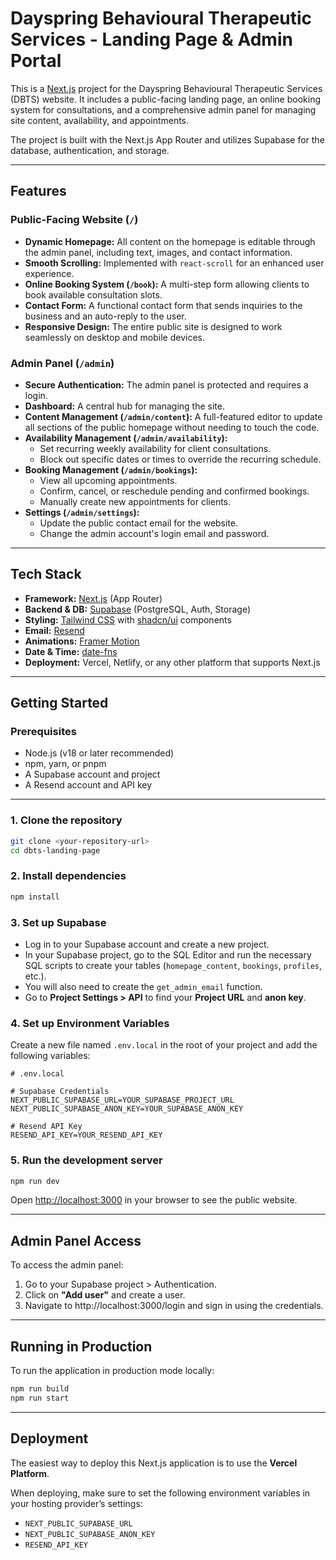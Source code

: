 # Dayspring Behavioural Therapeutic Services - Landing Page & Admin Portal

This is a [Next.js](https://nextjs.org/) project for the Dayspring Behavioural Therapeutic Services (DBTS) website. It includes a public-facing landing page, an online booking system for consultations, and a comprehensive admin panel for managing site content, availability, and appointments.

The project is built with the Next.js App Router and utilizes Supabase for the database, authentication, and storage.

---

## Features

### Public-Facing Website (`/`)

- **Dynamic Homepage:** All content on the homepage is editable through the admin panel, including text, images, and contact information.
- **Smooth Scrolling:** Implemented with `react-scroll` for an enhanced user experience.
- **Online Booking System (`/book`):** A multi-step form allowing clients to book available consultation slots.
- **Contact Form:** A functional contact form that sends inquiries to the business and an auto-reply to the user.
- **Responsive Design:** The entire public site is designed to work seamlessly on desktop and mobile devices.

### Admin Panel (`/admin`)

- **Secure Authentication:** The admin panel is protected and requires a login.
- **Dashboard:** A central hub for managing the site.
- **Content Management (`/admin/content`):** A full-featured editor to update all sections of the public homepage without needing to touch the code.
- **Availability Management (`/admin/availability`):**
  - Set recurring weekly availability for client consultations.
  - Block out specific dates or times to override the recurring schedule.
- **Booking Management (`/admin/bookings`):**
  - View all upcoming appointments.
  - Confirm, cancel, or reschedule pending and confirmed bookings.
  - Manually create new appointments for clients.
- **Settings (`/admin/settings`):**
  - Update the public contact email for the website.
  - Change the admin account's login email and password.

---

## Tech Stack

- **Framework:** [Next.js](https://nextjs.org/) (App Router)
- **Backend & DB:** [Supabase](https://supabase.io/) (PostgreSQL, Auth, Storage)
- **Styling:** [Tailwind CSS](https://tailwindcss.com/) with [shadcn/ui](https://ui.shadcn.com/) components
- **Email:** [Resend](https://resend.com/)
- **Animations:** [Framer Motion](https://www.framer.com/motion/)
- **Date & Time:** [date-fns](https://date-fns.org/)
- **Deployment:** Vercel, Netlify, or any other platform that supports Next.js

---

## Getting Started

### Prerequisites

- Node.js (v18 or later recommended)
- npm, yarn, or pnpm
- A Supabase account and project
- A Resend account and API key

---

### 1. Clone the repository

```bash
git clone <your-repository-url>
cd dbts-landing-page
```

### 2. Install dependencies

```bash
npm install
```

### 3. Set up Supabase

- Log in to your Supabase account and create a new project.
- In your Supabase project, go to the SQL Editor and run the necessary SQL scripts to create your tables (`homepage_content`, `bookings`, `profiles`, etc.).
- You will also need to create the `get_admin_email` function.
- Go to **Project Settings > API** to find your **Project URL** and **anon key**.

### 4. Set up Environment Variables

Create a new file named `.env.local` in the root of your project and add the following variables:

```env
# .env.local

# Supabase Credentials
NEXT_PUBLIC_SUPABASE_URL=YOUR_SUPABASE_PROJECT_URL
NEXT_PUBLIC_SUPABASE_ANON_KEY=YOUR_SUPABASE_ANON_KEY

# Resend API Key
RESEND_API_KEY=YOUR_RESEND_API_KEY
```

### 5. Run the development server

```bash
npm run dev
```

Open [http://localhost:3000](http://localhost:3000/) in your browser to see the public website.

---

## Admin Panel Access

To access the admin panel:

1. Go to your Supabase project > Authentication.
2. Click on **"Add user"** and create a user.
3. Navigate to http://localhost:3000/login and sign in using the credentials.

---

## Running in Production

To run the application in production mode locally:

```bash
npm run build
npm run start
```

---

## Deployment

The easiest way to deploy this Next.js application is to use the **Vercel Platform**.

When deploying, make sure to set the following environment variables in your hosting provider’s settings:

- `NEXT_PUBLIC_SUPABASE_URL`
- `NEXT_PUBLIC_SUPABASE_ANON_KEY`
- `RESEND_API_KEY`
